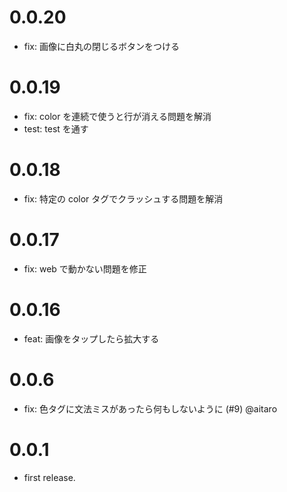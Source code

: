 # 0.0.20

- fix: 画像に白丸の閉じるボタンをつける

# 0.0.19

- fix: color を連続で使うと行が消える問題を解消
- test: test を通す

# 0.0.18

- fix: 特定の color タグでクラッシュする問題を解消

# 0.0.17

- fix: web で動かない問題を修正

# 0.0.16

- feat: 画像をタップしたら拡大する

# 0.0.6

- fix: 色タグに文法ミスがあったら何もしないように (#9) @aitaro

# 0.0.1

- first release.
